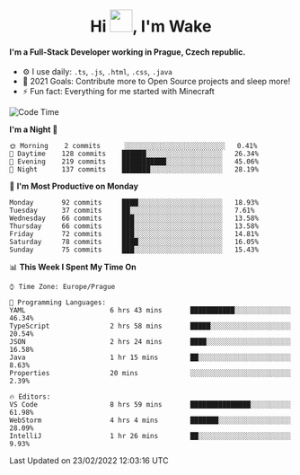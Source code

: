 <h1 align="center">Hi <img src="https://raw.githubusercontent.com/MrWakeCZ/MrWakeCZ/master/Hi.gif" width="40px" />, I'm Wake</h1>

#### I'm a Full-Stack Developer working in Prague, Czech republic.
- ⚙️ I use daily: `.ts`, `.js`, `.html`, `.css`, `.java`
- 🥅 2021 Goals: Contribute more to Open Source projects and sleep more!
- ⚡ Fun fact: Everything for me started with Minecraft

<!--START_SECTION:waka-->
![Code Time](http://img.shields.io/badge/Code%20Time-2%2C175%20hrs%2033%20mins-blue)

**I'm a Night 🦉** 

```text
🌞 Morning    2 commits      ░░░░░░░░░░░░░░░░░░░░░░░░░   0.41% 
🌆 Daytime    128 commits    ██████░░░░░░░░░░░░░░░░░░░   26.34% 
🌃 Evening    219 commits    ███████████░░░░░░░░░░░░░░   45.06% 
🌙 Night      137 commits    ███████░░░░░░░░░░░░░░░░░░   28.19%

```
📅 **I'm Most Productive on Monday** 

```text
Monday       92 commits     ████░░░░░░░░░░░░░░░░░░░░░   18.93% 
Tuesday      37 commits     ██░░░░░░░░░░░░░░░░░░░░░░░   7.61% 
Wednesday    66 commits     ███░░░░░░░░░░░░░░░░░░░░░░   13.58% 
Thursday     66 commits     ███░░░░░░░░░░░░░░░░░░░░░░   13.58% 
Friday       72 commits     ███░░░░░░░░░░░░░░░░░░░░░░   14.81% 
Saturday     78 commits     ████░░░░░░░░░░░░░░░░░░░░░   16.05% 
Sunday       75 commits     ███░░░░░░░░░░░░░░░░░░░░░░   15.43%

```


📊 **This Week I Spent My Time On** 

```text
⌚︎ Time Zone: Europe/Prague

💬 Programming Languages: 
YAML                     6 hrs 43 mins       ███████████░░░░░░░░░░░░░░   46.34% 
TypeScript               2 hrs 58 mins       █████░░░░░░░░░░░░░░░░░░░░   20.54% 
JSON                     2 hrs 24 mins       ████░░░░░░░░░░░░░░░░░░░░░   16.58% 
Java                     1 hr 15 mins        ██░░░░░░░░░░░░░░░░░░░░░░░   8.63% 
Properties               20 mins             ░░░░░░░░░░░░░░░░░░░░░░░░░   2.39%

🔥 Editors: 
VS Code                  8 hrs 59 mins       ███████████████░░░░░░░░░░   61.98% 
WebStorm                 4 hrs 4 mins        ███████░░░░░░░░░░░░░░░░░░   28.09% 
IntelliJ                 1 hr 26 mins        ██░░░░░░░░░░░░░░░░░░░░░░░   9.93%

```


 Last Updated on 23/02/2022 12:03:16 UTC
<!--END_SECTION:waka-->
